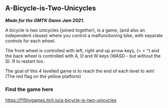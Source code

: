 ## A-Bicycle-is-Two-Unicycles
***Made for the GMTK Game Jam 2021.***

A bicycle is two unicycles (joined together), is a game, (and also an independent clause) where you control a malfunctioning bike, with separate controls for each wheel.

The front wheel is controlled with left, right and up arrow keys, (< > ^) and the back wheel is controlled with A, D and W keys (WASD - but without the S).  R to restart too.

The goal of this 4 levelled game is to reach the end of each level to win! (The red flag on the yellow platform)

### Find the game here
https://f15hygames.itch.io/a-bicycle-is-two-unicycles
